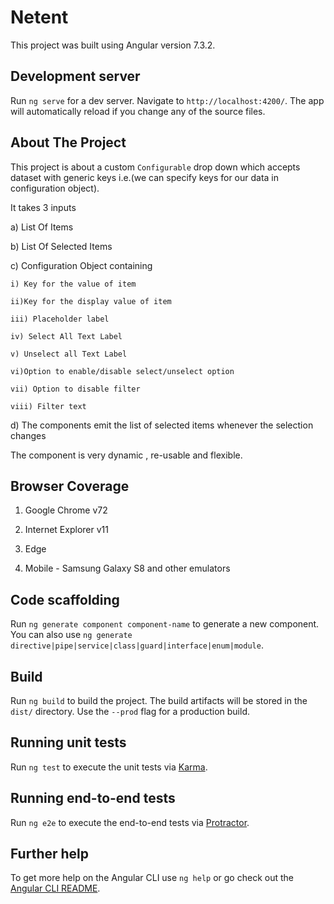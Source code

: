 # Netent

This project was built using Angular version 7.3.2.

## Development server

Run `ng serve` for a dev server. Navigate to `http://localhost:4200/`. The app will automatically reload if you change any of the source files.

## About The Project

This project is about a custom `Configurable` drop down which accepts dataset with generic keys i.e.(we can specify keys for our data in configuration object).

It takes 3 inputs

a) List Of Items

b) List Of Selected Items

c) Configuration Object containing 

	i) Key for the value of item

	ii)Key for the display value of item

	iii) Placeholder label

	iv) Select All Text Label

	v) Unselect all Text Label

	vi)Option to enable/disable select/unselect option

	vii) Option to disable filter

	viii) Filter text
	
d) The components emit the list of selected items whenever the selection changes

The component is very dynamic , re-usable and flexible.

## Browser Coverage

1. Google Chrome v72

2. Internet Explorer v11

3. Edge

4. Mobile - Samsung Galaxy S8 and other emulators

## Code scaffolding

Run `ng generate component component-name` to generate a new component. You can also use `ng generate directive|pipe|service|class|guard|interface|enum|module`.

## Build

Run `ng build` to build the project. The build artifacts will be stored in the `dist/` directory. Use the `--prod` flag for a production build.

## Running unit tests

Run `ng test` to execute the unit tests via [Karma](https://karma-runner.github.io).

## Running end-to-end tests

Run `ng e2e` to execute the end-to-end tests via [Protractor](http://www.protractortest.org/).

## Further help

To get more help on the Angular CLI use `ng help` or go check out the [Angular CLI README](https://github.com/angular/angular-cli/blob/master/README.md).
